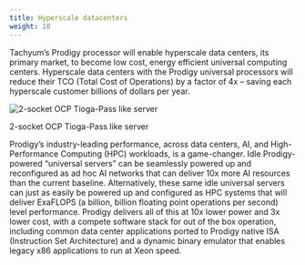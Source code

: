 ```yaml
---
title: Hyperscale datacenters
weight: 10
---
```

Tachyum’s Prodigy processor will enable hyperscale data centers, its primary market, to become low cost, energy efficient universal computing centers. Hyperscale data centers with the Prodigy universal processors will reduce their TCO (Total Cost of Operations) by a factor of 4x – saving each hyperscale customer billions of dollars per year.

![2-socket OCP Tioga-Pass like server](https://www.tachyum.com/assets/img/Dual-Slider_v2.jpg "2-socket OCP Tioga-Pass like server")

2-socket OCP Tioga-Pass like server

Prodigy’s industry-leading performance, across data centers, AI, and High-Performance Computing (HPC) workloads, is a game-changer. Idle Prodigy-powered “universal servers” can be seamlessly powered up and reconfigured as ad hoc AI networks that can deliver 10x more AI resources than the current baseline. Alternatively, these same idle universal servers can just as easily be powered up and configured as HPC systems that will deliver ExaFLOPS (a billion, billion floating point operations per second) level performance. Prodigy delivers all of this at 10x lower power and 3x lower cost, with a compete software stack for out of the box operation, including common data center applications ported to Prodigy native ISA (Instruction Set Architecture) and a dynamic binary emulator that enables legacy x86 applications to run at Xeon speed.